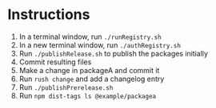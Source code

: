 # Instructions

1. In a terminal window, run `./runRegistry.sh`
2. In a new terminal window, run `./authRegistry.sh`
3. Run `./publishRelease.sh` to publish the packages initially
4. Commit resulting files
5. Make a change in packageA and commit it
6. Run `rush change` and add a changelog entry
7. Run `./publishPrerelease.sh`
8. Run `npm dist-tags ls @example/packagea`
